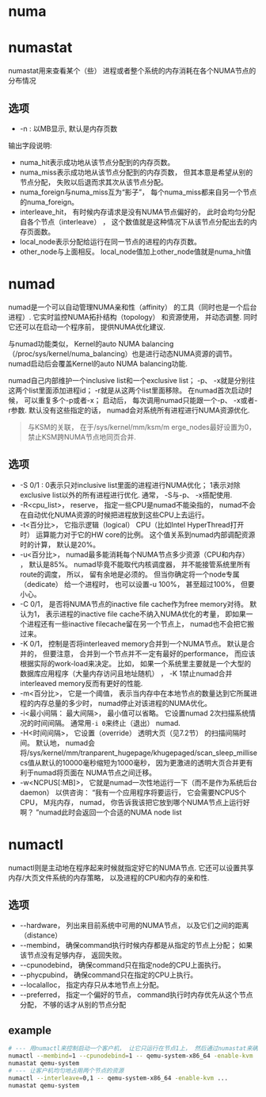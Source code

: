 # numa
# numastat
numastat用来查看某个（些） 进程或者整个系统的内存消耗在各个NUMA节点的分布情况

## 选项

- -n : 以MB显示, 默认是内存页数

输出字段说明:
- numa_hit表示成功地从该节点分配到的内存页数。
- numa_miss表示成功地从该节点分配到的内存页数， 但其本意是希望从别的节点分配， 失败以后退而求其次从该节点分配。
- numa_foreign与numa_miss互为“影子”， 每个numa_miss都来自另一个节点的numa_foreign。
- interleave_hit， 有时候内存请求是没有NUMA节点偏好的， 此时会均匀分配自各个节点（interleave） ， 这个数值就是这种情况下从该节点分配出去的内存页面数。
- local_node表示分配给运行在同一节点的进程的内存页数。
- other_node与上面相反。 local_node值加上other_node值就是numa_hit值

# numad
numad是一个可以自动管理NUMA亲和性（affinity） 的工具（同时也是一个后台进程）. 它实时监控NUMA拓扑结构（topology） 和资源使用， 并动态调整. 同时它还可以在启动一个程序前， 提供NUMA优化建议.

与numad功能类似， Kernel的auto NUMA balancing（/proc/sys/kernel/numa_balancing）也是进行动态NUMA资源的调节。 numad启动后会覆盖Kernel的auto NUMA balancing功能.

numad自己内部维护一个inclusive list和一个exclusive list； -p<pid>、 -x<pid>就是分别往这两个list里面添加进程id； -r<pid>就是从这两个list里面移除。 在numad首次启动时候， 可以重复多个-p或者-x； 启动后， 每次调用numad只能跟一个-p、 -x或者-r参数. 默认没有这些指定的话， numad会对系统所有进程进行NUMA资源优化.

> 与KSM的关联， 在于/sys/kernel/mm/ksm/m erge_nodes最好设置为0， 禁止KSM跨NUMA节点地同页合并.

## 选项
- -S 0/1 : 0表示只对inclusive list里面的进程进行NUMA优化； 1表示对除exclusive list以外的所有进程进行优化. 通常， -S与-p、 -x搭配使用.
- -R<cpu_list>， reserve， 指定一些CPU是numad不能染指的， numad不会在自动优化NUMA资源的时候把进程放到这些CPU上去运行。
- -t<百分比>， 它指示逻辑（logical） CPU（比如Intel HyperThread打开时） 运算能力对于它的HW core的比例。 这个值关系到numad内部调配资源时的计算， 默认是20%。
- -u<百分比>， numad最多能消耗每个NUMA节点多少资源（CPU和内存） ， 默认是85%。 numad毕竟不能取代内核调度器， 并不能接管系统里所有route的调度， 所以， 留有余地是必须的。 但当你确定将一个node专属（dedicate） 给一个进程时， 也可以设置-u 100%， 甚至超过100%， 但要小心。
- -C 0/1， 是否将NUMA节点的inactive file cache作为free memory对待。 默认为1， 表示进程的inactive file cache不纳入NUMA优化的考量， 即如果一个进程还有一些inactive filecache留在另一个节点上， numad也不会把它搬过来。
- -K 0/1， 控制是否将interleaved memory合并到一个NUMA节点。 默认是合并的， 但要注意， 合并到一个节点并不一定有最好的performance， 而应该根据实际的work-load来决定。 比如， 如果一个系统里主要就是一个大型的数据库应用程序（大量内存访问且地址随机） ， -K 1禁止numad合并interleaved memory反而有更好的性能.
- -m<百分比>， 它是一个阈值， 表示当内存中在本地节点的数量达到它所属进程的内存总量的多少时， numad停止对该进程的NUMA优化。
- -i<最小间隔： 最大间隔>， 最小值可以省略。 它设置numad 2次扫描系统情况的时间间隔。 通常用`-i 0`来终止（退出） numad.
- -H<时间间隔>， 它设置（override） 透明大页（见7.2节） 的扫描间隔时间。 默认地， numad会将/sys/kernel/mm/tranparent_hugepage/khugepaged/scan_sleep_millisecs值从默认的10000毫秒缩短为1000毫秒， 因为更激进的透明大页合并更有利于numad将页面在
NUMA节点之间迁移。
- -w<NCPUS[:MB]>， 它就是numad一次性地运行一下（而不是作为系统后台daemon） 以供咨询： “我有一个应用程序将要运行， 它会需要NCPUS个CPU， M兆内存，
numad， 你告诉我该把它放到哪个NUMA节点上运行好啊？ ”numad此时会返回一个合适的NUMA node list

# numactl
numactl则是主动地在程序起来时候就指定好它的NUMA节点. 它还可以设置共享内存/大页文件系统的内存策略， 以及进程的CPU和内存的亲和性.

## 选项
- --hardware， 列出来目前系统中可用的NUMA节点， 以及它们之间的距离（distance）
- --membind， 确保command执行时候内存都是从指定的节点上分配； 如果该节点没有足够内存， 返回失败。
- --cpunodebind， 确保command只在指定node的CPU上面执行。
- --phycpubind， 确保command只在指定的CPU上执行。
- --localalloc， 指定内存只从本地节点上分配。
- --preferred， 指定一个偏好的节点， command执行时内存优先从这个节点分配， 不够的话才从别的节点分配

## example
```bash
# --- 用numactl来控制启动一个客户机， 让它只运行在节点1上， 然后通过numastat来确认
numactl --membind=1 --cpunodebind=1 -- qemu-system-x86_64 -enable-kvm ...
numastat qemu-system
# --- 让客户机均匀地占用两个节点的资源
numactl --interleave=0,1 -- qemu-system-x86_64 -enable-kvm ...
numastat qemu-system
```